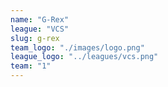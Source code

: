 ```yaml
---
name: "G-Rex"
league: "VCS"
slug: g-rex
team_logo: "./images/logo.png"
league_logo: "../leagues/vcs.png"
team: "1"
---
```


<!-- markdownlint-disable MD033 -->

<team name="G-Rex" logo="https://lolstatic-a.akamaihd.net/esports-assets/production/team/g-rex-2m6hxphx.png">
    <player name="PK" role="TOP" img="https://lolstatic-a.akamaihd.net/esports-assets/production/player/pk-49kun69p.png" ></player>
    <player name="BAYBAY" role="JUNGLE" img="https://lolstatic-a.akamaihd.net/esports-assets/production/player/baybay-1iblh992.png" ></player>
    <player name="CANDY" role="MID" img="https://lolstatic-a.akamaihd.net/esports-assets/production/player/candy-cam9leic.png" ></player>
    <player name="STITCH" role="ADC" img="https://lolstatic-a.akamaihd.net/esports-assets/production/player/stitch-246r3tx7.png" ></player>
    <player name="KOALA" role="SUPPORT" img="https://lolstatic-a.akamaihd.net/esports-assets/production/player/koala-e3uc8y39.png" ></player>
</team>